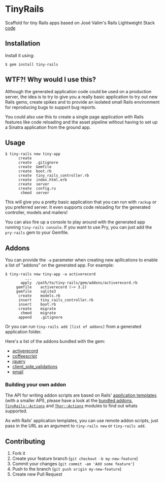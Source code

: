# TinyRails

Scaffold for tiny Rails apps based on José Valim's Rails Lightweight Stack
[code](https://gist.github.com/1942658)


## Installation

Install it using:

    $ gem install tiny-rails


## WTF?! Why would I use this?

Although the generated application code could be used on a production server,
the idea is to try to give you a really basic application to try out new Rails
gems, create spikes and to provide an isolated small Rails environment for
reproducing bugs to support bug reports.

You could also use this to create a single page application with Rails
features like code reloading and the asset pipeline without having to set up
a Sinatra application from the ground app.


## Usage

```terminal
$ tiny-rails new tiny-app
      create
      create  .gitignore
      create  Gemfile
      create  boot.rb
      create  tiny_rails_controller.rb
      create  index.html.erb
      create  server
      create  config.ru
       chmod  server
```

This will give you a pretty basic application that you can run with `rackup`
or you preferred server. It even supports code reloading for the generated
controller, models and mailers!

You can also fire up a console to play around with the generated app running
`tiny-rails console`. If you want to use Pry, you can just add the `pry-rails`
gem to your Gemfile.


## Addons

You can provide the `-a` parameter when creating new apllications to enable a
list of "addons" on the generated app. For example:

```terminal
$ tiny-rails new tiny-app -a activerecord
         ...
       apply  /path/to/tiny-rails/gem/addons/activerecord.rb
     gemfile    activerecord (~> 3.2)
     gemfile    sqlite3
      create    models.rb
      insert    tiny_rails_controller.rb
      insert    boot.rb
      create    migrate
       chmod    migrate
      append    .gitignore
```

Or you can run `tiny-rails add [list of addons]` from a generated application
folder.

Here's a list of the addons bundled with the gem:

* [activerecord](https://github.com/fgrehm/tiny-rails/blob/master/addons/activerecord.rb)
* [coffeescript](https://github.com/fgrehm/tiny-rails/blob/master/addons/coffeescript.rb)
* [jquery](https://github.com/fgrehm/tiny-rails/blob/master/addons/jquery.rb)
* [client_side_validations](https://github.com/fgrehm/tiny-rails/blob/master/addons/client_side_validations.rb)
* [email](https://github.com/fgrehm/tiny-rails/blob/master/addons/email.rb)


### Building your own addon

The API for writing addon scripts are based on Rails'
[application templates](http://edgeguides.rubyonrails.org/rails_application_templates.html)
(with a smaller API), please have a look at the [bundled addons](https://github.com/fgrehm/tiny-rails/blob/master/addons/),
[`TinyRails::Actions`](https://github.com/fgrehm/tiny-rails/blob/master/lib/tiny-rails/actions.rb)
and [`Thor::Actions`](http://rdoc.info/github/wycats/thor/master/Thor/Actions.html)
modules to find out whats supported.

As with Rails' application templates, you can use remote addon scripts, just pass
in the URL as an argument to `tiny-rails new` or `tiny-rails add`.


## Contributing

1. Fork it
2. Create your feature branch (`git checkout -b my-new-feature`)
3. Commit your changes (`git commit -am 'Add some feature'`)
4. Push to the branch (`git push origin my-new-feature`)
5. Create new Pull Request
